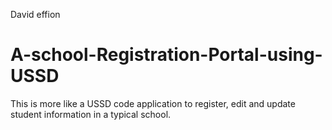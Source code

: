 David effion
# A-school-Registration-Portal-using-USSD
This is more like a USSD code application to register, edit and update student information in a typical school.
